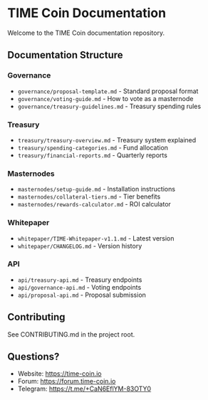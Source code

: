 # TIME Coin Documentation

Welcome to the TIME Coin documentation repository.

## Documentation Structure

### Governance
- `governance/proposal-template.md` - Standard proposal format
- `governance/voting-guide.md` - How to vote as a masternode
- `governance/treasury-guidelines.md` - Treasury spending rules

### Treasury
- `treasury/treasury-overview.md` - Treasury system explained
- `treasury/spending-categories.md` - Fund allocation
- `treasury/financial-reports.md` - Quarterly reports

### Masternodes
- `masternodes/setup-guide.md` - Installation instructions
- `masternodes/collateral-tiers.md` - Tier benefits
- `masternodes/rewards-calculator.md` - ROI calculator

### Whitepaper
- `whitepaper/TIME-Whitepaper-v1.1.md` - Latest version
- `whitepaper/CHANGELOG.md` - Version history

### API
- `api/treasury-api.md` - Treasury endpoints
- `api/governance-api.md` - Voting endpoints
- `api/proposal-api.md` - Proposal submission

## Contributing

See CONTRIBUTING.md in the project root.

## Questions?

- Website: https://time-coin.io
- Forum: https://forum.time-coin.io
- Telegram: https://t.me/+CaN6EflYM-83OTY0
